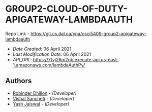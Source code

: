 # GROUP2-CLOUD-OF-DUTY-APIGATEWAY-LAMBDAAUTH

Repo Link - https://git.cs.dal.ca/yna/csci5409-group2-apigateway-lambdaauth<br/>

- _Date Created_: 06 April 2021
- _Last Modification Date_: 06 April 2021
- _API_URL_: https://7fvj26m2nb.execute-api.us-east-1.amazonaws.com/lambdaAuthPy/

## Authors

- [Robinder Dhillon](rb802397@dal.ca) - _(Developer)_
- [Vishal Sancheti](Vishal.Sancheti@dal.ca) - _(Developer)_
- [Yash Jaiswal](ys432526@dal.ca) - _(Developer)_
